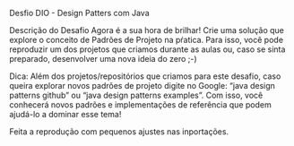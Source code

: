 Desfio DIO - Design Patters com Java

Descrição do Desafio
Agora é a sua hora de brilhar! Crie uma solução que explore o conceito de Padrões de Projeto na pŕatica. Para isso, você pode reproduzir um dos projetos que criamos durante as aulas ou, caso se sinta preparado, desenvolver uma nova ideia do zero ;-)

Dica: Além dos projetos/repositórios que criamos para este desafio, caso queira explorar novos padrões de projeto digite no Google: “java design patterns github” ou “java design patterns examples”. Com isso, você conhecerá novos padrões e implementações de referência que podem ajudá-lo a dominar esse tema!

Feita a reprodução com pequenos ajustes nas inportações.
